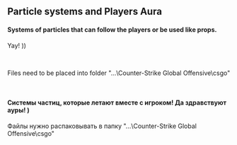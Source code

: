 ## Particle systems and Players Aura
#### Systems of particles that can follow the players or be used like props.
Yay! ))

 
 
 Files need to be placed into folder "...\Counter-Strike Global Offensive\csgo"

 
 
#### Системы частиц, которые летают вместе с игроком! Да здравствуют ауры! )
 
 Файлы нужно распаковывать в папку "...\Counter-Strike Global Offensive\csgo"
